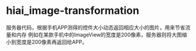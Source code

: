 # hiai_image-transformation
服务器代码，根据手机APP测得的控件大小动态返回相应大小的图片，用来节省流量和内存
例如在某款手机中的ImageView的宽度是200像素，服务器则将大图缩小到宽度是200像素再返回给APP。
